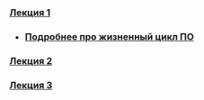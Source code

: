 <h3><a href="#">Лекция 1</a><br/><h3>

<ul>
<li><a href="http://ru.wikipedia.org/wiki/Devcycle" target="_blank">Подробнее про жизненный цикл ПО</a></li>
</ul>

<h3><a href="https://www.dropbox.com/s/lbx0pm6uoha9sf2/java_01.pdf" target="_blank">Лекция 2</a><br/><h3>

<h3><a href="https://www.dropbox.com/s/892xz1qlarz3zcr/java_02.pdf" target="_blank">Лекция 3</a><br/></h3>

